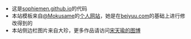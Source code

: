 - 这是[sophiemen.github.io](http://sophiemen.github.io)的代码
- 本站模板来自[@Mokusame]的[个人网站]，她是在[beiyuu.com]的基础上进行修改得到的
- 本站侧边栏图片来自大珍，更多作品请访问[宋天瑜的图博]

[beiyuu.com]:<http://beiyuu.com/>
[个人网站]:<http://mokusame.github.io>
[@Mokusame]:<https://github.com/Mukosame>
[宋天瑜的图博]: <https://tysong.tuchong.com/>

